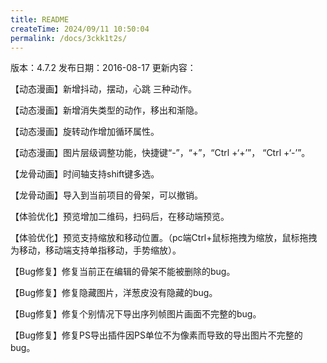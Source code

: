```yaml
---
title: README
createTime: 2024/09/11 10:50:04
permalink: /docs/3ckk1t2s/
---
```

版本：4.7.2
发布日期：2016-08-17
更新内容：

【动态漫画】新增抖动，摆动，心跳 三种动作。

【动态漫画】新增消失类型的动作，移出和渐隐。

【动态漫画】旋转动作增加循环属性。

【动态漫画】图片层级调整功能，快捷键“-”，“+”，“Ctrl +‘+’”， “Ctrl +‘-’”。

【龙骨动画】时间轴支持shift键多选。

【龙骨动画】导入到当前项目的骨架，可以撤销。

【体验优化】预览增加二维码，扫码后，在移动端预览。

【体验优化】预览支持缩放和移动位置。（pc端Ctrl+鼠标拖拽为缩放，鼠标拖拽为移动，移动端支持单指移动，手势缩放）。

【Bug修复】修复当前正在编辑的骨架不能被删除的bug。

【Bug修复】修复隐藏图片，洋葱皮没有隐藏的bug。

【Bug修复】修复个别情况下导出序列帧图片画面不完整的bug。

【Bug修复】修复PS导出插件因PS单位不为像素而导致的导出图片不完整的bug。
